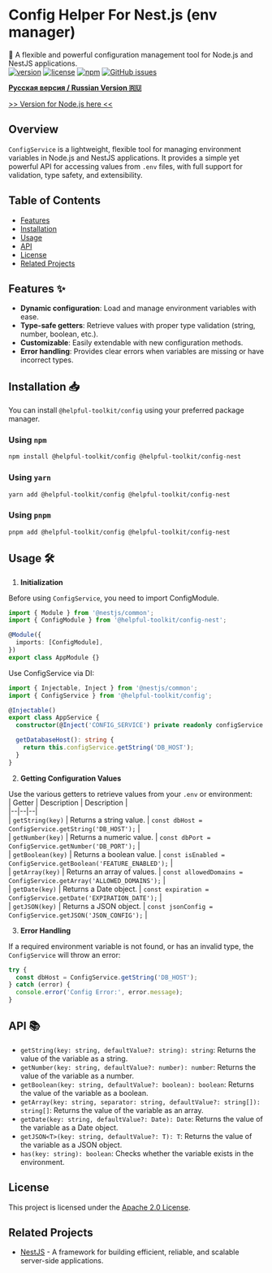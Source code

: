 # Config Helper For Nest.js (env manager)
🚀 A flexible and powerful configuration management tool for Node.js and NestJS applications.    
[![version](https://img.shields.io/npm/v/@helpful-toolkit/config)](https://www.npmjs.com/package/@helpful-toolkit/config) [![license](https://img.shields.io/npm/l/@helpful-toolkit/config)](https://opensource.org/licenses/Apache-2.0) [![npm](https://img.shields.io/npm/dt/@helpful-toolkit/config)](https://www.npmjs.com/package/@helpful-toolkit/config) [![GitHub issues](https://img.shields.io/github/issues/helpful-toolkit/config)](https://github.com/helpful-toolkit/config/issues)

**[Русская версия / Russian Version 🇷🇺](./README_ru.md)**

[>> Version for Node.js here <<](https://github.com/HotsHom/helpful-toolkit/tree/main/packages/config)

## Overview

`ConfigService` is a lightweight, flexible tool for managing environment variables in Node.js and NestJS applications. It provides a simple yet powerful API for accessing values from `.env` files, with full support for validation, type safety, and extensibility.

## Table of Contents

- [Features](#features--✨)
- [Installation](#installation--📥)
- [Usage](#usage--🛠)
- [API](#api--📚)
- [License](#license)
- [Related Projects](#related-projects)

## Features  ✨

- **Dynamic configuration**: Load and manage environment variables with ease.
- **Type-safe getters**: Retrieve values with proper type validation (string, number, boolean, etc.).
- **Customizable**: Easily extendable with new configuration methods.
- **Error handling**: Provides clear errors when variables are missing or have incorrect types.

## Installation  📥

You can install `@helpful-toolkit/config` using your preferred package manager.
### Using `npm`

```bash 
npm install @helpful-toolkit/config @helpful-toolkit/config-nest    
```  
### Using `yarn`

```bash 
yarn add @helpful-toolkit/config @helpful-toolkit/config-nest  
```  

### Using `pnpm`

```bash 
pnpm add @helpful-toolkit/config @helpful-toolkit/config-nest    
```   
## Usage  🛠

1. **Initialization**

Before using `ConfigService`, you need to import ConfigModule.

```typescript 
import { Module } from '@nestjs/common';
import { ConfigModule } from '@helpful-toolkit/config-nest';

@Module({
  imports: [ConfigModule],
})
export class AppModule {}
```   
Use ConfigService via DI:
```typescript
import { Injectable, Inject } from '@nestjs/common';
import { ConfigService } from '@helpful-toolkit/config';

@Injectable()
export class AppService {
  constructor(@Inject('CONFIG_SERVICE') private readonly configService: typeof ConfigService) {}

  getDatabaseHost(): string {
    return this.configService.getString('DB_HOST');
  }
}
```
2. **Getting Configuration Values**

Use the various getters to retrieve values from your `.env` or environment:    
| Getter | Description | Description |  
|--|--|--|  
| `getString(key)` | Returns a string value. | `const dbHost = ConfigService.getString('DB_HOST');` |  
| `getNumber(key)` | Returns a numeric value. | `const dbPort = ConfigService.getNumber('DB_PORT');` |  
| `getBoolean(key)` | Returns a boolean value. | `const isEnabled = ConfigService.getBoolean('FEATURE_ENABLED');` |  
| `getArray(key)` | Returns an array of values. | `const allowedDomains = ConfigService.getArray('ALLOWED_DOMAINS');` |  
| `getDate(key)` | Returns a Date object. | `const expiration = ConfigService.getDate('EXPIRATION_DATE');` |  
| `getJSON(key)` | Returns a JSON object. | `const jsonConfig = ConfigService.getJSON('JSON_CONFIG');` |


3. **Error Handling**

If a required environment variable is not found, or has an invalid type, the `ConfigService` will throw an error:

```typescript 
try {  
  const dbHost = ConfigService.getString('DB_HOST');  
} catch (error) {  
  console.error('Config Error:', error.message);  
}  
```   
## API  📚

- `getString(key: string, defaultValue?: string): string`: Returns the value of the variable as a string.
- `getNumber(key: string, defaultValue?: number): number`: Returns the value of the variable as a number.
- `getBoolean(key: string, defaultValue?: boolean): boolean`: Returns the value of the variable as a boolean.
- `getArray(key: string, separator: string, defaultValue?: string[]): string[]`: Returns the value of the variable as an array.
- `getDate(key: string, defaultValue?: Date): Date`: Returns the value of the variable as a Date object.
- `getJSON<T>(key: string, defaultValue?: T): T`: Returns the value of the variable as a JSON object.
- `has(key: string): boolean`: Checks whether the variable exists in the environment.

## License

This project is licensed under the [Apache 2.0 License](https://opensource.org/licenses/Apache-2.0).

## Related Projects

- [NestJS](https://nestjs.com/) - A framework for building efficient, reliable, and scalable server-side applications.
